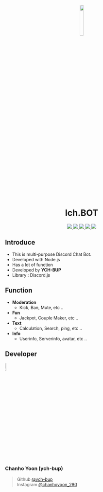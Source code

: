 <div align="center">
    <img src="https://cdn.discordapp.com/attachments/780715659901796352/796712059659091998/Fotoram.io_1.png" height="16%" width="16%">
    <h1>Ich.BOT</h1>
    <p>
        <a href="">
            <img src="https://img.shields.io/github/stars/ych-bup/Ich.BOT?style=flat-square&logo=github">
        </a>        
        <a href="">
            <img src="https://img.shields.io/github/forks/ych-bup/Ich.BOT?stlye=flat-square&logo=github">
        </a>
        <a href="">
            <img src="https://img.shields.io/github/watchers/ych-bup/Ich.BOT?style=flat-square&logo=github">
        </a>
        <a href="">
            <img src="https://img.shields.io/bitbucket/issues/ych-bup/Ich.BOT?style=flat-square&logo=appveyor">
        </a>
        <a href="">
            <img src="https://img.shields.io/github/license/ych-bup/Ich.BOT?style=flat-square&logo=appveyor">
        </a>
    </p>
</div>

## Introduce

- This is multi-purpose Discord Chat Bot.
- Developed with Node.js
- Has a lot of function
- Developed by **YCH-BUP**
- Library : Discord.js

## Function

- **Moderation**
    * Kick, Ban, Mute, etc ..
- **Fun**
    * Jackpot, Couple Maker, etc ..
- **Text**
    * Calculation, Search, ping, etc ..
- **Info**
    * Userinfo, Serverinfo, avatar, etc ..

## Developer

<div align="left">
    <p>
        <img src="https://images-ext-2.discordapp.net/external/ZeNU7OTsjrcFlY_Cbe1plfLI4QmZW1CErPlZJgiiAas/%3Fsize%3D1024/https/cdn.discordapp.com/avatars/602011789408075777/b78b9e350f53ec13ab899a1e8a6bdfe7.png?width=502&height=502" width="8%" height="8%">
        <h3>Chanho Yoon (ych-bup)</h3>
    </p>
</div>

> Github [@ych-bup](https://github.com/ych-bup)    
Instagram [@chanhoyoon_280](https://www.instagram.com/chanhoyoon_280)
